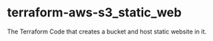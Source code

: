 # terraform-aws-s3_static_web
The Terraform Code that creates a bucket and host static website in it.
